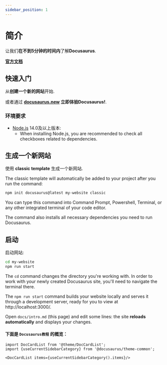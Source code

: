 ```yaml
---
sidebar_position: 1
---
```


# 简介

让我们**在不到5分钟的时间内**了解**Docusaurus**.

**[官方文档](https://docusaurus.io/zh-CN/docs)**

## 快速入门

从**创建一个新的网站**开始.

或者通过 **[docusaurus.new](https://docusaurus.new) 立即体验Docusaurus!**.

### 环境要求

- [Node.js](https://nodejs.org/en/download/) 14.0及以上版本:
  - When installing Node.js, you are recommended to check all checkboxes related to dependencies.

## 生成一个新网站

使用 **classic template** 生成一个新网站.

The classic template will automatically be added to your project after you run the command:

```bash
npm init docusaurus@latest my-website classic
```

You can type this command into Command Prompt, Powershell, Terminal, or any other integrated terminal of your code editor.

The command also installs all necessary dependencies you need to run Docusaurus.

## 启动

启动网站:

```bash
cd my-website
npm run start
```

The `cd` command changes the directory you're working with. In order to work with your newly created Docusaurus site, you'll need to navigate the terminal there.

The `npm run start` command builds your website locally and serves it through a development server, ready for you to view at http://localhost:3000/.

Open `docs/intro.md` (this page) and edit some lines: the site **reloads automatically** and displays your changes.

#### 下面是 `Docusaurus教程` 的概览：
```mdx-code-block
import DocCardList from '@theme/DocCardList';
import {useCurrentSidebarCategory} from '@docusaurus/theme-common';

<DocCardList items={useCurrentSidebarCategory().items}/>
```